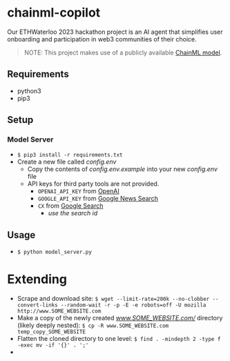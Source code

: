 # chainml-copilot
Our ETHWaterloo 2023 hackathon project is an AI agent that simplifies user onboarding and participation in web3 communities of their choice.

> NOTE: This project makes use of a publicly available [ChainML model](https://github.com/chain-ml/tmls-2023-material).

## Requirements

- python3
- pip3

## Setup

### Model Server

- `$ pip3 install -r requirements.txt`
- Create a new file called *config.env*
    - Copy the contents of *config.env.example* into your new *config.env* file
    - API keys for third party tools are not provided.
        - `OPENAI_API_KEY` from [OpenAI](https://platform.openai.com/account/api-keys)
        - `GOOGLE_API_KEY` from [Google News Search](https://programmablesearchengine.google.com/controlpanel/all)
        - `CX` from [Google Search](https://console.developers.google.com/)
            - _use the search id_

## Usage

- `$ python model_server.py`

# Extending

- Scrape and download site: `$ wget --limit-rate=200k --no-clobber --convert-links --random-wait -r -p -E -e robots=off -U mozilla http://www.SOME_WEBSITE.com`
- Make a copy of the newly created *www.SOME_WEBSITE.com/* directory (likely deeply nested): `$ cp -R www.SOME_WEBSITE.com temp_copy_SOME_WEBSITE`
- Flatten the cloned directory to one level: `$ find . -mindepth 2 -type f -exec mv -if '{}' . ';'`
- 

